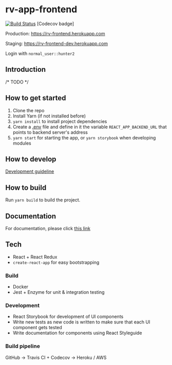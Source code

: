 # rv-app-frontend

[![Build Status](https://travis-ci.org/ohtu2018-rv/rv-app-frontend.svg?branch=develop)](https://travis-ci.org/ohtu2018-rv/rv-app-frontend) [Codecov badge]

Production: https://rv-frontend.herokuapp.com

Staging: https://rv-frontend-dev.herokuapp.com

Login with ```normal_user::hunter2```

## Introduction

/* TODO */

## How to get started

1. Clone the repo
2. Install Yarn (if not installed before)
3. `yarn install` to install project dependencies
4. Create a [.env](https://github.com/motdotla/dotenv) file and define in it the variable `REACT_APP_BACKEND_URL` that points to backend server's address
5. `yarn start` for starting the app, or `yarn storybook` when developing modules

## How to develop

[Development guideline](DEVELOPMENT.md)

## How to build

Run `yarn build` to build the project.

## Documentation

For documentation, please click [this link](http://htmlpreview.github.io/?https://github.com/ohtu2018-rv/rv-app-frontend/blob/develop/styleguide/index.html)

## Tech

- React + React Redux
- ```create-react-app``` for easy bootstrapping

### Build

- Docker
- Jest + Enzyme for unit & integration testing

### Development

- React Storybook for development of UI components
- Write new tests as new code is written to make sure that each UI component gets tested
- Write documentation for components using React Styleguide

### Build pipeline

GitHub -> Travis CI + Codecov -> Heroku / AWS